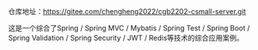 仓库地址：https://gitee.com/chengheng2022/cgb2202-csmall-server.git

这是一个综合了Spring / Spring MVC / Mybatis / Spring Test / Spring Boot / Spring Validation / Spring Security / JWT / Redis等技术的综合应用案例。